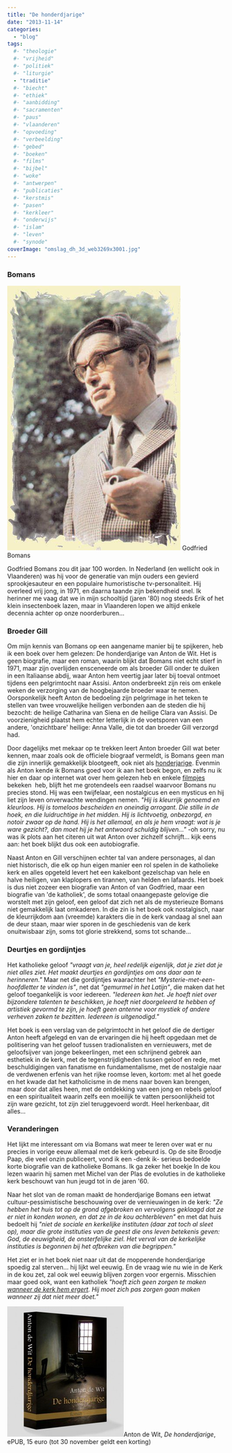 ```yaml
---
title: "De honderdjarige"
date: "2013-11-14"
categories: 
  - "blog"
tags:
  #- "theologie"
  #- "vrijheid"
  #- "politiek"
  #- "liturgie"
  - "traditie"
  #- "biecht"
  #- "ethiek"
  #- "aanbidding"
  #- "sacramenten"
  #- "paus"
  #- "vlaanderen"
  #- "opvoeding"
  #- "verbeelding"
  #- "gebed"
  #- "boeken"
  #- "films"
  #- "bijbel"
  #- "woke"
  #- "antwerpen"
  #- "publicaties"
  #- "kerstmis"
  #- "pasen"
  #- "kerkleer"
  #- "onderwijs"
  #- "islam"
  #- "leven"
  #- "synode"
coverImage: "omslag_dh_3d_web3269x3001.jpg"
---
```


### Bomans

![Godfried Bomans](images/7421.jpg?w=197) Godfried Bomans

Godfried Bomans zou dit jaar 100 worden. In Nederland (en wellicht ook in Vlaanderen) was hij voor de generatie van mijn ouders een gevierd sprookjesauteur en een populaire humoristische tv-personaliteit. Hij overleed vrij jong, in 1971, en daarna taande zijn bekendheid snel. Ik herinner me vaag dat we in mijn schooltijd (jaren '80) nog steeds Erik of het klein insectenboek lazen, maar in Vlaanderen lopen we altijd enkele decennia achter op onze noorderburen…

### Broeder Gill

Om mijn kennis van Bomans op een aangename manier bij te spijkeren, heb ik een boek over hem gelezen: De honderdjarige van Anton de Wit. Het is geen biografie, maar een roman, waarin blijkt dat Bomans niet echt stierf in 1971, maar zijn overlijden ensceneerde om als broeder Gill onder te duiken in een Italiaanse abdij, waar Anton hem veertig jaar later bij toeval ontmoet tijdens een pelgrimtocht naar Assisi. Anton onderbreekt zijn reis om enkele weken de verzorging van de hoogbejaarde broeder waar te nemen. Oorsponkelijk heeft Anton de bedoeling zijn pelgrimage in het teken te stellen van twee vrouwelijke heiligen verbonden aan de steden die hij bezocht: de heilige Catharina van Siena en de heilige Clara van Assisi. De voorzienigheid plaatst hem echter letterlijk in de voetsporen van een andere, 'onzichtbare' heilige: Anna Valle, die tot dan broeder Gill verzorgd had.

Door dagelijks met mekaar op te trekken leert Anton broeder Gill wat beter kennen, maar zoals ook de officiele biograaf vermeldt, is Bomans geen man die zijn innerlijk gemakkelijk blootgeeft, ook niet als [honderjarige](http://www.youtube.com/watch?v=RRoKRlM7pDs). Evenmin als Anton kende ik Bomans goed voor ik aan het boek begon, en zelfs nu ik hier en daar op internet wat over hem gelezen heb en enkele [filmpjes](http://www.npo.nl/het-uur-van-de-wolf-godfried-bomans/28-02-2013/WO_VPRO_137034) bekeken  heb, blijft het me grotendeels een raadsel waarvoor Bomans nu precies stond. Hij was een twijfelaar, een nostalgicus en een mysticus en hij liet zijn leven onverwachte wendingen nemen. _"Hij is kleurrijk genoemd en kleurloos. Hij is tomeloos bescheiden en oneindig arrogant. Die stille in de hoek, en die luidruchtige in het midden. Hij is lichtvoetig, onbezorgd, en notoir zwaar op de hand. Hij is het allemaal, en als je hem vraagt: wat is je ware gezicht?, dan moet hij je het antwoord schuldig blijven…"_ -oh sorry, nu was ik plots aan het citeren uit wat Anton over zichzelf schrijft… kijk eens aan: het boek blijkt dus ook een autobiografie.

Naast Anton en Gill verschijnen echter tal van andere personages, al dan niet historisch, die elk op hun eigen manier een rol spelen in de katholieke kerk en alles opgeteld levert het een kakelbont gezelschap van hele en halve heiligen, van klaplopers en tirannen, van helden en lafaards. Het boek is dus niet zozeer een biografie van Anton of van Godfried, maar een biografie van 'de katholiek', de soms totaal onaangepaste gelovige die worstelt met zijn geloof, een geloof dat zich net als de mysterieuze Bomans niet gemakkelijk laat omkaderen. In die zin is het boek ook nostalgisch, naar de kleurrijkdom aan (vreemde) karakters die in de kerk vandaag al snel aan de deur staan, maar wier sporen in de geschiedenis van de kerk onuitwisbaar zijn, soms tot glorie strekkend, soms tot schande...

### Deurtjes en gordijntjes

Het katholieke geloof _"vraagt van je, heel redelijk eigenlijk, dat je ziet dat je niet alles ziet. Het maakt deurtjes en gordijntjes om ons daar aan te herinneren."_ Maar net die gordijntjes waarachter het _"Mysterie-met-een-hoofdletter te vinden is"_, net dat _"gemurmel in het Latijn"_, die maken dat het geloof toegankelijk is voor iedereen. _"Iedereen kan het. Je hoeft niet over bijzondere talenten te beschikken, je hoeft niet doorgeleerd te hebben of artistiek gevormd te zijn, je hoeft geen antenne voor mystiek of andere verheven zaken te bezitten. Iedereen is uitgenodigd."_

Het boek is een verslag van de pelgrimtocht in het geloof die de dertiger Anton heeft afgelegd en van de ervaringen die hij heeft opgedaan met de politisering van het geloof tussen tradionalisten en vernieuwers, met de geloofsijver van jonge bekeerlingen, met een schrijnend gebrek aan esthetiek in de kerk, met de tegenstrijdigheden tussen geloof en rede, met beschuldigingen van fanatisme en fundamentalisme, met de nostalgie naar de verdwenen erfenis van het rijke roomse leven, kortom: met al het goede en het kwade dat het katholicisme in de mens naar boven kan brengen, maar door dat alles heen, met de ontdekking van een jong en rebels geloof en een spiritualiteit waarin zelfs een moeilijk te vatten persoonlijkheid tot zijn ware gezicht, tot zijn ziel teruggevoerd wordt. Heel herkenbaar, dit alles...

### Veranderingen

Het lijkt me interessant om via Bomans wat meer te leren over wat er nu precies in vorige eeuw allemaal met de kerk gebeurd is. Op de site Broodje Paap, die veel onzin publiceert, vond ik een -denk ik- serieus bedoelde korte biografie van de katholieke Bomans. Ik ga zeker het boekje In de kou lezen waarin hij samen met Michel van der Plas de evoluties in de katholieke kerk beschouwt van hun jeugd tot in de jaren '60.

Naar het slot van de roman maakt de honderdjarige Bomans een ietwat cultuur-pessimistische beschouwing over de vernieuwingen in de kerk: _"Ze hebben het huis tot op de grond afgebroken en vervolgens geklaagd dat ze er niet in konden wonen, en dat ze in de kou achterbleven"_ en met dat huis bedoelt hij _"niet de sociale en kerkelijke instituten (daar zat toch al sleet op), maar die grote instituties van de geest die ons leven betekenis geven: God, de eeuwigheid, de onsterfelijke ziel. Het verval van de kerkelijke instituties is begonnen bij het afbreken van die begrippen."_

Het ziet er in het boek niet naar uit dat de mopperende honderdjarige spoedig zal sterven… hij lijkt wel eeuwig. En de vraag wie nu wie in de Kerk in de kou zet, zal ook wel eeuwig blijven zorgen voor ergernis. Misschien maar goed ook, want een katholiek _"hoeft zich geen zorgen te maken [wanneer de kerk hem ergert](http://blog.adw.org/2013/11/a-meditation-on-love-and-lament-for-the-church/ "A Meditation on Love and Lament for the Church By: Msgr. Charles Pope"). Hij moet zich pas zorgen gaan maken wanneer zij dat niet meer doet."_

![De honderdjarige](images/omslag_dh_3d_web3269x3001.jpg?w=134)Anton de Wit, _De honderdjarige_, ePUB, 15 euro (tot 30 november geldt een korting)
